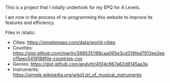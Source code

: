 This is a project that I initally undertook for my EPQ for A Levels.

I am now in the process of re-programming this website to improve its features and efficiency.

Files in /static:
 - Cities: https://simplemaps.com/data/world-cities
 - Counties: https://gist.github.com/marijn/396531/188caa065e3cd319fed7913ee3eecf5eec541918#file-countries-csv
 - Genres: https://gist.github.com/andytlr/4104c667a62d8145aa3a
 - Instruments: https://simple.wikipedia.org/wiki/List_of_musical_instruments

